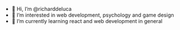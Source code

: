 - 👋 Hi, I’m @richarddeluca
- 👀 I’m interested in web development, psychology and game design
- 🌱 I’m currently learning react and web development in general

<!---
- 💞️ I’m looking to collaborate on ...
- 📫 How to reach me ...
--->

<!---
richarddeluca/richarddeluca is a ✨ special ✨ repository because its `README.md` (this file) appears on your GitHub profile.
You can click the Preview link to take a look at your changes.
--->
